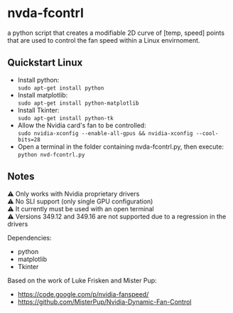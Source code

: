# nvda-fcontrl
a python script that creates a modifiable 2D curve of [temp, speed] points that are used to control the fan speed within a Linux envirnoment.

## Quickstart Linux

* Install python:  
  `sudo apt-get install python`
* Install matplotlib:  
  `sudo apt-get install python-matplotlib`
* Install Tkinter:  
  `sudo apt-get install python-tk`
* Allow the Nvidia card's fan to be controlled:  
  `sudo nvidia-xconfig --enable-all-gpus && nvidia-xconfig --cool-bits=28`
* Open a terminal in the folder containing nvda-fcontrl.py, then execute:  
  `python nvd-fcontrl.py`

## Notes
⚠️ Only works with Nvidia proprietary drivers  
⚠️ No SLI support (only single GPU configuration)  
⚠️ It currently must be used with an open terminal  
⚠️ Versions 349.12 and 349.16 are not supported due to a regression in the drivers

Dependencies:  
* python  
* matplotlib  
* Tkinter

Based on the work of Luke Frisken and Mister Pup:  
* https://code.google.com/p/nvidia-fanspeed/
* https://github.com/MisterPup/Nvidia-Dynamic-Fan-Control
